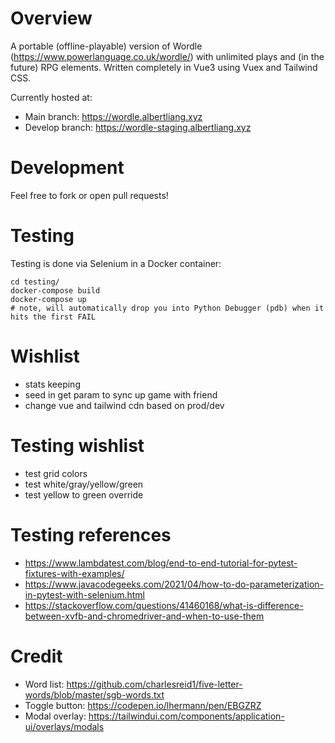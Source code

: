 # Overview

A portable (offline-playable) version of Wordle (https://www.powerlanguage.co.uk/wordle/) with unlimited plays and (in the future) RPG elements.  Written completely in Vue3 using Vuex and Tailwind CSS.

Currently hosted at:
- Main branch: https://wordle.albertliang.xyz
- Develop branch: https://wordle-staging.albertliang.xyz

# Development

Feel free to fork or open pull requests!

# Testing

Testing is done via Selenium in a Docker container:

```
cd testing/
docker-compose build
docker-compose up
# note, will automatically drop you into Python Debugger (pdb) when it hits the first FAIL
```

# Wishlist

- stats keeping
- seed in get param to sync up game with friend
- change vue and tailwind cdn based on prod/dev

# Testing wishlist

- test grid colors
- test white/gray/yellow/green
- test yellow to green override

# Testing references

- https://www.lambdatest.com/blog/end-to-end-tutorial-for-pytest-fixtures-with-examples/
- https://www.javacodegeeks.com/2021/04/how-to-do-parameterization-in-pytest-with-selenium.html
- https://stackoverflow.com/questions/41460168/what-is-difference-between-xvfb-and-chromedriver-and-when-to-use-them

# Credit

- Word list: https://github.com/charlesreid1/five-letter-words/blob/master/sgb-words.txt
- Toggle button: https://codepen.io/lhermann/pen/EBGZRZ
- Modal overlay: https://tailwindui.com/components/application-ui/overlays/modals
